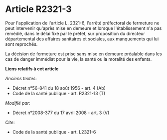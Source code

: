 # Article R2321-3

Pour l'application de l'article L. 2321-6, l'arrêté préfectoral de fermeture ne peut intervenir qu'après mise en demeure et
lorsque l'établissement n'a pas remédié, dans le délai fixé par le préfet, sur proposition du directeur départemental des
affaires sanitaires et sociales, aux manquements qui lui sont reprochés. 

La décision de fermeture est prise sans mise en demeure préalable dans les cas de danger immédiat pour la vie, la santé ou la
moralité des enfants.

**Liens relatifs à cet article**

_Anciens textes_:

  - Décret n°56-841 du 18 août 1956 - art. 4 (Ab)
  - Code de la santé publique - art. R2321-13 (T)

_Modifié par_:

  - Décret n°2008-377 du 17 avril 2008 - art. 3 (V)

_Cite_:

  - Code de la santé publique - art. L2321-6
